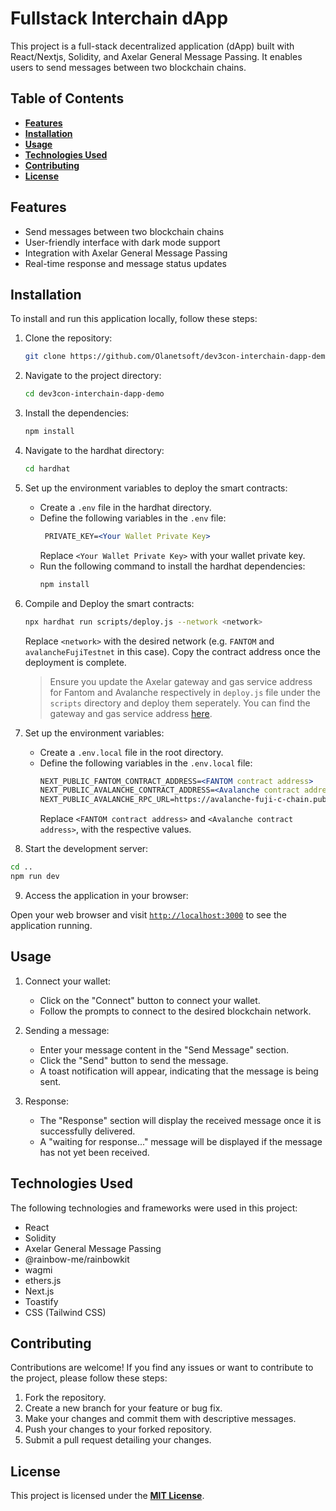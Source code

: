 # **Fullstack Interchain dApp**

This project is a full-stack decentralized application (dApp) built with React/Nextjs, Solidity, and Axelar General Message Passing. It enables users to send messages between two blockchain chains.

## **Table of Contents**

- [**Features**](https://github.com/Olanetsoft/fullstack-interchain-dapp#features)
- [**Installation**](#installation)
- [**Usage**](#usage)
- [**Technologies Used**](#technologies-used)
- [**Contributing**](#contributing)
- [**License**](#license)

## **Features**

- Send messages between two blockchain chains
- User-friendly interface with dark mode support
- Integration with Axelar General Message Passing
- Real-time response and message status updates

## **Installation**

To install and run this application locally, follow these steps:

1. Clone the repository:

   ```bash
   git clone https://github.com/Olanetsoft/dev3con-interchain-dapp-demo
   ```

2. Navigate to the project directory:

   ```bash
   cd dev3con-interchain-dapp-demo
   ```

3. Install the dependencies:

   ```bash
   npm install
   ```

4. Navigate to the hardhat directory:

   ```bash
   cd hardhat
   ```

5. Set up the environment variables to deploy the smart contracts:

   - Create a `.env` file in the hardhat directory.
   - Define the following variables in the `.env` file:
     ```apache
      PRIVATE_KEY=<Your Wallet Private Key>
     ```
     Replace `<Your Wallet Private Key>` with your wallet private key.
   - Run the following command to install the hardhat dependencies:
     ```bash
     npm install
     ```

6. Compile and Deploy the smart contracts:

   ```bash
   npx hardhat run scripts/deploy.js --network <network>
   ```

   Replace `<network>` with the desired network (e.g. `FANTOM` and `avalancheFujiTestnet` in this case). Copy the contract address once the deployment is complete.

   > Ensure you update the Axelar gateway and gas service address for Fantom and Avalanche respectively in `deploy.js` file under the `scripts` directory and deploy them seperately. You can find the gateway and gas service address [here](https://docs.axelar.dev/resources/testnet).

7. Set up the environment variables:

   - Create a `.env.local` file in the root directory.
   - Define the following variables in the `.env.local` file:
     ```apache
     NEXT_PUBLIC_FANTOM_CONTRACT_ADDRESS=<FANTOM contract address>
     NEXT_PUBLIC_AVALANCHE_CONTRACT_ADDRESS=<Avalanche contract address>
     NEXT_PUBLIC_AVALANCHE_RPC_URL=https://avalanche-fuji-c-chain.publicnode.com
     ```
     Replace `<FANTOM contract address>` and `<Avalanche contract address>`, with the respective values.

8. Start the development server:

```bash
cd ..
npm run dev
```

9.  Access the application in your browser:

Open your web browser and visit [`http://localhost:3000`](http://localhost:3000) to see the application running.

## **Usage**

1. Connect your wallet:

   - Click on the "Connect" button to connect your wallet.
   - Follow the prompts to connect to the desired blockchain network.

2. Sending a message:

   - Enter your message content in the "Send Message" section.
   - Click the "Send" button to send the message.
   - A toast notification will appear, indicating that the message is being sent.

3. Response:

   - The "Response" section will display the received message once it is successfully delivered.
   - A "waiting for response..." message will be displayed if the message has not yet been received.

## **Technologies Used**

The following technologies and frameworks were used in this project:

- React
- Solidity
- Axelar General Message Passing
- @rainbow-me/rainbowkit
- wagmi
- ethers.js
- Next.js
- Toastify
- CSS (Tailwind CSS)

## **Contributing**

Contributions are welcome! If you find any issues or want to contribute to the project, please follow these steps:

1. Fork the repository.
2. Create a new branch for your feature or bug fix.
3. Make your changes and commit them with descriptive messages.
4. Push your changes to your forked repository.
5. Submit a pull request detailing your changes.

## **License**

This project is licensed under the [**MIT License**](https://chat.openai.com/LICENSE).
